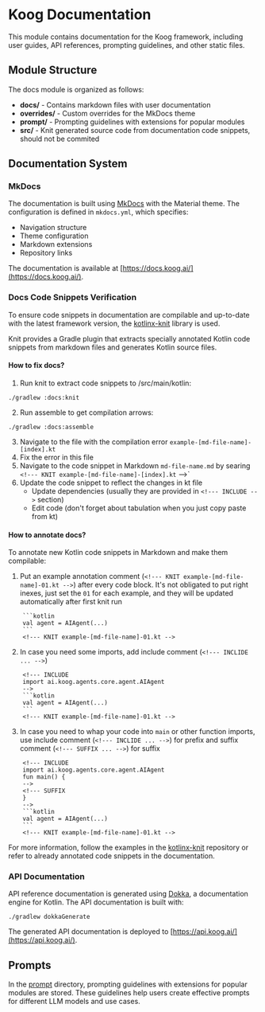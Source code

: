 # Koog Documentation

This module contains documentation for the Koog framework, including user guides, API references, prompting guidelines, and other static files.

## Module Structure

The docs module is organized as follows:

- **docs/** - Contains markdown files with user documentation
- **overrides/** - Custom overrides for the MkDocs theme
- **prompt/** - Prompting guidelines with extensions for popular modules
- **src/** - Knit generated source code from documentation code snippets, should not be commited

## Documentation System

### MkDocs

The documentation is built using [MkDocs](https://www.mkdocs.org/) with the Material theme. The configuration is defined in `mkdocs.yml`, which specifies:

- Navigation structure
- Theme configuration
- Markdown extensions
- Repository links

The documentation is available at [https://docs.koog.ai/](https://docs.koog.ai/).

### Docs Code Snippets Verification

To ensure code snippets in documentation are compilable and up-to-date with the latest framework version, the [kotlinx-knit](https://github.com/Kotlin/kotlinx-knit) library is used.

Knit provides a Gradle plugin that extracts specially annotated Kotlin code snippets from markdown files and generates Kotlin source files.

#### How to fix docs?
1. Run knit to extract code snippets to /src/main/kotlin:
```
./gradlew :docs:knit
```
2. Run assemble to get compilation arrows:
```
./gradlew :docs:assemble
```
3. Navigate to the file with the compilation error `example-[md-file-name]-[index].kt`
4. Fix the error in this file
5. Navigate to the code snippet in Markdown `md-file-name.md` by searing `<!--- KNIT example-[md-file-name]-[index].kt` -->`
6. Update the code snippet to reflect the changes in kt file
   * Update dependencies (usually they are provided in `<!--- INCLUDE -->` section)
   * Edit code (don't forget about tabulation when you just copy paste from kt)

#### How to annotate docs?

To annotate new Kotlin code snippets in Markdown and make them compilable:
1. Put an example annotation comment (`<!--- KNIT example-[md-file-name]-01.kt -->`) after every code block. 
It's not obligated to put right inexes, just set the `01` for each example, and they will be updated automatically after first knit run
```
    ```kotlin
    val agent = AIAgent(...)
    ```
    <!--- KNIT example-[md-file-name]-01.kt -->
```
2. In case you need some imports, add include comment (`<!--- INCLIDE ... -->`)

```
    <!--- INCLUDE
    import ai.koog.agents.core.agent.AIAgent
    -->
    ```kotlin
    val agent = AIAgent(...)
    ```
    <!--- KNIT example-[md-file-name]-01.kt -->
```
3. In case you need to whap your code into `main` or other function imports, 
use include comment (`<!--- INCLIDE ... -->`) for prefix and suffix comment (`<!--- SUFFIX ... -->`) for suffix
```
    <!--- INCLUDE
    import ai.koog.agents.core.agent.AIAgent
    fun main() {
    -->
    <!--- SUFFIX
    }
    -->
    ```kotlin
    val agent = AIAgent(...)
    ```
    <!--- KNIT example-[md-file-name]-01.kt -->
```

For more information, follow the examples in the [kotlinx-knit](https://github.com/Kotlin/kotlinx-knit) repository 
or refer to already annotated code snippets in the documentation.

### API Documentation

API reference documentation is generated using [Dokka](https://github.com/Kotlin/dokka), a documentation engine for Kotlin. The API documentation is built with:

```
./gradlew dokkaGenerate
```

The generated API documentation is deployed to [https://api.koog.ai/](https://api.koog.ai/).

## Prompts

In the [prompt](./prompt) directory, prompting guidelines with extensions for popular modules are stored. These guidelines help users create effective prompts for different LLM models and use cases.
